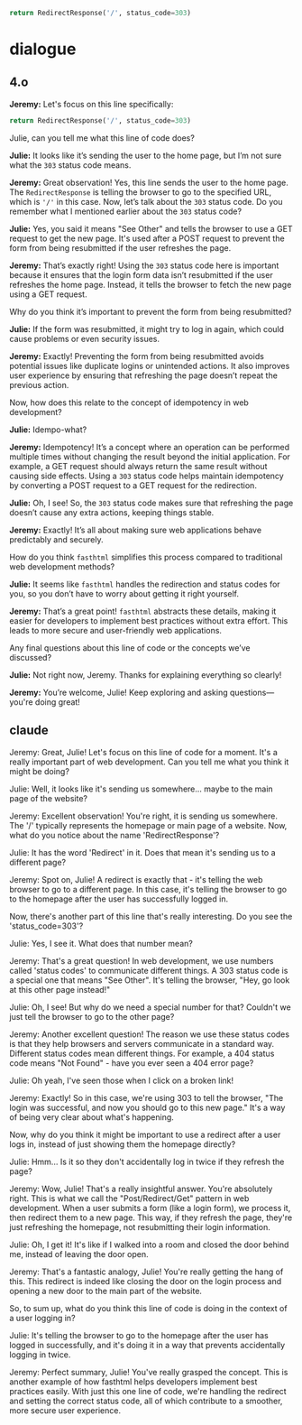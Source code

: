 ```Python
return RedirectResponse('/', status_code=303)
```

# dialogue 

## 4.o

**Jeremy:** Let's focus on this line specifically:

```python
return RedirectResponse('/', status_code=303)
```

Julie, can you tell me what this line of code does?

**Julie:** It looks like it’s sending the user to the home page, but I’m not sure what the `303` status code means.

**Jeremy:** Great observation! Yes, this line sends the user to the home page. The `RedirectResponse` is telling the browser to go to the specified URL, which is `'/'` in this case. Now, let’s talk about the `303` status code. Do you remember what I mentioned earlier about the `303` status code?

**Julie:** Yes, you said it means "See Other" and tells the browser to use a GET request to get the new page. It's used after a POST request to prevent the form from being resubmitted if the user refreshes the page.

**Jeremy:** That’s exactly right! Using the `303` status code here is important because it ensures that the login form data isn’t resubmitted if the user refreshes the home page. Instead, it tells the browser to fetch the new page using a GET request.

Why do you think it’s important to prevent the form from being resubmitted?

**Julie:** If the form was resubmitted, it might try to log in again, which could cause problems or even security issues.

**Jeremy:** Exactly! Preventing the form from being resubmitted avoids potential issues like duplicate logins or unintended actions. It also improves user experience by ensuring that refreshing the page doesn’t repeat the previous action.

Now, how does this relate to the concept of idempotency in web development?

**Julie:** Idempo-what?

**Jeremy:** Idempotency! It’s a concept where an operation can be performed multiple times without changing the result beyond the initial application. For example, a GET request should always return the same result without causing side effects. Using a `303` status code helps maintain idempotency by converting a POST request to a GET request for the redirection.

**Julie:** Oh, I see! So, the `303` status code makes sure that refreshing the page doesn’t cause any extra actions, keeping things stable.

**Jeremy:** Exactly! It’s all about making sure web applications behave predictably and securely. 

How do you think `fasthtml` simplifies this process compared to traditional web development methods?

**Julie:** It seems like `fasthtml` handles the redirection and status codes for you, so you don’t have to worry about getting it right yourself.

**Jeremy:** That’s a great point! `fasthtml` abstracts these details, making it easier for developers to implement best practices without extra effort. This leads to more secure and user-friendly web applications.

Any final questions about this line of code or the concepts we’ve discussed?

**Julie:** Not right now, Jeremy. Thanks for explaining everything so clearly!

**Jeremy:** You’re welcome, Julie! Keep exploring and asking questions—you're doing great!

## claude

Jeremy: Great, Julie! Let's focus on this line of code for a moment. It's a really important part of web development. Can you tell me what you think it might be doing?

Julie: Well, it looks like it's sending us somewhere... maybe to the main page of the website?

Jeremy: Excellent observation! You're right, it is sending us somewhere. The '/' typically represents the homepage or main page of a website. Now, what do you notice about the name 'RedirectResponse'?

Julie: It has the word 'Redirect' in it. Does that mean it's sending us to a different page?

Jeremy: Spot on, Julie! A redirect is exactly that - it's telling the web browser to go to a different page. In this case, it's telling the browser to go to the homepage after the user has successfully logged in. 

Now, there's another part of this line that's really interesting. Do you see the 'status_code=303'?

Julie: Yes, I see it. What does that number mean?

Jeremy: That's a great question! In web development, we use numbers called 'status codes' to communicate different things. A 303 status code is a special one that means "See Other". It's telling the browser, "Hey, go look at this other page instead!"

Julie: Oh, I see! But why do we need a special number for that? Couldn't we just tell the browser to go to the other page?

Jeremy: Another excellent question! The reason we use these status codes is that they help browsers and servers communicate in a standard way. Different status codes mean different things. For example, a 404 status code means "Not Found" - have you ever seen a 404 error page?

Julie: Oh yeah, I've seen those when I click on a broken link!

Jeremy: Exactly! So in this case, we're using 303 to tell the browser, "The login was successful, and now you should go to this new page." It's a way of being very clear about what's happening.

Now, why do you think it might be important to use a redirect after a user logs in, instead of just showing them the homepage directly?

Julie: Hmm... Is it so they don't accidentally log in twice if they refresh the page?

Jeremy: Wow, Julie! That's a really insightful answer. You're absolutely right. This is what we call the "Post/Redirect/Get" pattern in web development. When a user submits a form (like a login form), we process it, then redirect them to a new page. This way, if they refresh the page, they're just refreshing the homepage, not resubmitting their login information.

Julie: Oh, I get it! It's like if I walked into a room and closed the door behind me, instead of leaving the door open.

Jeremy: That's a fantastic analogy, Julie! You're really getting the hang of this. This redirect is indeed like closing the door on the login process and opening a new door to the main part of the website.

So, to sum up, what do you think this line of code is doing in the context of a user logging in?

Julie: It's telling the browser to go to the homepage after the user has logged in successfully, and it's doing it in a way that prevents accidentally logging in twice.

Jeremy: Perfect summary, Julie! You've really grasped the concept. This is another example of how fasthtml helps developers implement best practices easily. With just this one line of code, we're handling the redirect and setting the correct status code, all of which contribute to a smoother, more secure user experience.​​​​​​​​​​​​​​​​
